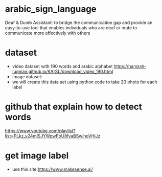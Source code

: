 # arabic_sign_language
Deaf & Dumb Assistant: to bridge the communication gap and provide
an easy-to-use tool that enables individuals who are deaf or mute to communicate more
effectively with others
# dataset
- video dataset with 190 words and arabic alphabet
https://hamzah-luqman.github.io/KArSL/download_video_190.html
- image dataset:
- we will create this data set using python code to take 20 photo for each label
# github that explain how to detect words
https://www.youtube.com/playlist?list=PLkz_y24mlSJYWpwFbU8fyaBSwihoVHiJz
# get image label
- use this site:https://www.makesense.ai/

